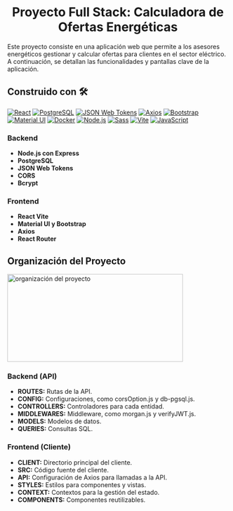 <h1 align="center">Proyecto Full Stack: Calculadora de Ofertas Energéticas</h1>

<p> Este proyecto consiste en una aplicación web que permite a los asesores energéticos gestionar y calcular ofertas para clientes en el sector eléctrico. A continuación, se detallan las funcionalidades y pantallas clave de la aplicación. </p>

<h2>Construido con 🛠️</h2>

[![React](https://img.shields.io/badge/React-20232A?style=for-the-badge&logo=react&logoColor=61DAFB)](https://reactjs.org/)
[![PostgreSQL](https://img.shields.io/badge/PostgreSQL-316192?style=for-the-badge&logo=postgresql&logoColor=white)](https://www.postgresql.org/)
[![JSON Web Tokens](https://img.shields.io/badge/JWT-000000?style=for-the-badge&logo=JSON%20web%20tokens&logoColor=white)](https://jwt.io/)
[![Axios](https://img.shields.io/badge/axios-671ddf?&style=for-the-badge&logo=axios&logoColor=white)](https://axios-http.com/)
[![Bootstrap](https://img.shields.io/badge/Bootstrap-563D7C?style=for-the-badge&logo=bootstrap&logoColor=white)](https://getbootstrap.com/)
[![Material UI](https://img.shields.io/badge/Material%20UI-007FFF?style=for-the-badge&logo=mui&logoColor=white)](https://mui.com/)
[![Docker](https://img.shields.io/badge/Docker-2CA5E0?style=for-the-badge&logo=docker&logoColor=white)](https://www.docker.com/)
[![Node.js](https://img.shields.io/badge/Node%20js-339933?style=for-the-badge&logo=nodedotjs&logoColor=white)](https://nodejs.org/)
[![Sass](https://img.shields.io/badge/Sass-CC6699?style=for-the-badge&logo=sass&logoColor=white)](https://sass-lang.com/)
[![Vite](https://img.shields.io/badge/Vite-B73BFE?style=for-the-badge&logo=vite&logoColor=FFD62E)](https://vitejs.dev/)
[![JavaScript](https://img.shields.io/badge/JavaScript-323330?style=for-the-badge&logo=javascript&logoColor=F7DF1E)](https://developer.mozilla.org/en-US/docs/Web/JavaScript)


<h3>Backend</h3>
    <ul>
    <li><strong>Node.js con Express</strong></li>
    <li><strong>PostgreSQL</strong></li>
    <li><strong>JSON Web Tokens</strong></li>
    <li><strong>CORS</strong></li>
    <li><strong>Bcrypt</strong></li>
  </ul>

<h3>Frontend</h3>
  <ul>
    <li><strong>React Vite</strong></li>
    <li><strong>Material UI y Bootstrap</strong></li>
    <li><strong>Axios</strong></li>
    <li><strong>React Router</strong></li>
  </ul>

<h2>Organización del Proyecto</h2>

<img width="400" height="200" alt="organización del proyecto" src="https://github.com/Desafio-Tripulaciones/Fullstack-g1/assets/131009082/a03b5c47-5518-4de4-b0c1-19de2306e732">

<h3>Backend (API)</h3>
<ul>
  <li><strong>ROUTES:</strong> Rutas de la API.</li>
  <li><strong>CONFIG:</strong> Configuraciones, como corsOption.js y db-pgsql.js.</li>
  <li><strong>CONTROLLERS:</strong> Controladores para cada entidad.</li>
  <li><strong>MIDDLEWARES:</strong> Middleware, como morgan.js y verifyJWT.js.</li>
  <li><strong>MODELS:</strong> Modelos de datos.</li>
  <li><strong>QUERIES:</strong> Consultas SQL.</li>
</ul>

<h3>Frontend (Cliente)</h3>
<ul>
  <li><strong>CLIENT:</strong> Directorio principal del cliente.</li>
  <li><strong>SRC:</strong> Código fuente del cliente.</li>
  <li><strong>API:</strong> Configuración de Axios para llamadas a la API.</li>
  <li><strong>STYLES:</strong> Estilos para componentes y vistas.</li>
  <li><strong>CONTEXT:</strong> Contextos para la gestión del estado.</li>
  <li><strong>COMPONENTS:</strong> Componentes reutilizables.</li>
</ul>

